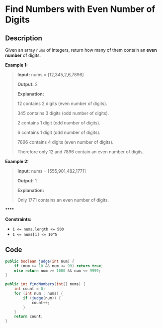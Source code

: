 # Find Numbers with Even Number of Digits

## Description

Given an array `nums` of integers, return how many of them contain an **even number** of digits.

**Example 1:**

> **Input:** nums = \[12,345,2,6,7896\] 
>
> **Output:** 2 
>
> **Explanation:** 
>
> 12 contains 2 digits \(even number of digits\). 
>
> 345 contains 3 digits \(odd number of digits\). 
>
> 2 contains 1 digit \(odd number of digits\). 
>
> 6 contains 1 digit \(odd number of digits\). 
>
> 7896 contains 4 digits \(even number of digits\). 
>
> Therefore only 12 and 7896 contain an even number of digits.

**Example 2:**

> **Input:** nums = \[555,901,482,1771\] 
>
> **Output:** 1 
>
> **Explanation:** 
>
> Only 1771 contains an even number of digits.

\*\*\*\*

**Constraints:** 

* `1 <= nums.length <= 500`
* `1 <= nums[i] <= 10^5`

## **Code**

```java
public boolean judge(int num) {
    if (num >= 10 && num <= 99) return true;
    else return num >= 1000 && num <= 9999;
}

public int findNumbers(int[] nums) {
    int count = 0;
    for (int num : nums) {
        if (judge(num)) {
            count++;
        }
    }
    return count;
}
```

